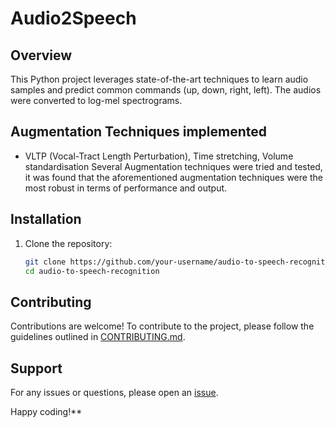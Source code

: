 # Audio2Speech

## Overview

This Python project leverages state-of-the-art techniques to learn audio samples and predict common commands (up, down, right, left). The audios were converted to log-mel spectrograms. 
## Augmentation Techniques implemented
- VLTP (Vocal-Tract Length Perturbation), Time stretching, Volume standardisation
Several Augmentation techniques were tried and tested, it was found that the aforementioned augmentation techniques were the most robust in terms of performance and output.

## Installation

1. Clone the repository:

   ```bash
   git clone https://github.com/your-username/audio-to-speech-recognition.git
   cd audio-to-speech-recognition
   ```

## Contributing

Contributions are welcome! To contribute to the project, please follow the guidelines outlined in [CONTRIBUTING.md](CONTRIBUTING.md).


## Support

For any issues or questions, please open an [issue](https://github.com/sanjeet178/Audio2Speech/issues).

Happy coding!**
